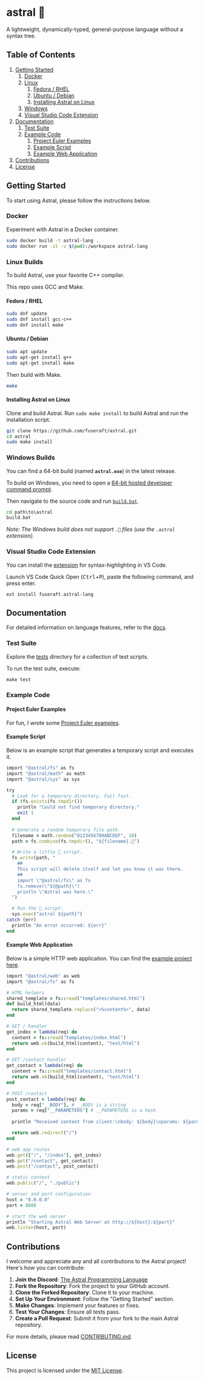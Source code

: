 # astral 🚀

A lightweight, dynamically-typed, general-purpose language without a syntax tree.

## Table of Contents

1. [Getting Started](#getting-started)
   1. [Docker](#docker)
   2. [Linux](#linux-builds)
      1. [Fedora / RHEL](#fedora--rhel)
      2. [Ubuntu / Debian](#ubuntu--debian)
      3. [Installing Astral on Linux](#installing-astral-on-linux)
   3. [Windows](#windows-builds)
   4. [Visual Studio Code Extension](#visual-studio-code-extension)
2. [Documentation](#documentation)
   1. [Test Suite](#test-suite)
   2. [Example Code](#example-code)
      1. [Project Euler Examples](#project-euler-examples)
      2. [Example Script](#example-script)
      3. [Example Web Application](#example-web-application)
3. [Contributions](#contributions)
4. [License](#license)

## Getting Started

To start using Astral, please follow the instructions below. 

### Docker

Experiment with Astral in a Docker container.

```bash
sudo docker build -t astral-lang .
sudo docker run -it -v $(pwd):/workspace astral-lang
```

### Linux Builds

To build Astral, use your favorite C++ compiler.

This repo uses GCC and Make.

#### Fedora / RHEL

```bash
sudo dnf update
sudo dnf install gcc-c++
sudo dnf install make
```

#### Ubuntu / Debian

```bash
sudo apt update
sudo apt-get install g++
sudo apt-get install make
```

Then build with Make.

```bash
make
```

#### Installing Astral on Linux

Clone and build Astral.  Run `sudo make install` to build Astral and run the installation script.

```bash
git clone https://github.com/fuseraft/astral.git
cd astral
sudo make install
```

### Windows Builds

You can find a 64-bit build (named **`astral.exe`**) in the latest release.

To build on Windows, you need to open a [64-bit hosted developer command prompt](https://learn.microsoft.com/en-us/cpp/build/how-to-enable-a-64-bit-visual-cpp-toolset-on-the-command-line?view=msvc-170).

Then navigate to the source code and run [`build.bat`](build.bat).

```cmd
cd path\to\astral
build.bat
```

*Note: The Windows build does not support `.🚀` files (use the `.astral` extension).*

### Visual Studio Code Extension

You can install the [extension](https://marketplace.visualstudio.com/items?itemName=fuseraft.astral-lang) for syntax-highlighting in VS Code.

Launch VS Code Quick Open (<kbd>Ctrl</kbd>+<kbd>P</kbd>), paste the following command, and press enter.
```
ext install fuseraft.astral-lang
```

## Documentation

For detailed information on language features, refer to the [docs](docs/README.md).

### Test Suite

Explore the [tests](tests/) directory for a collection of test scripts. 

To run the test suite, execute:

```shell
make test
```

### Example Code

#### Project Euler Examples

For fun, I wrote some [Project Euler examples](examples/project_euler/).

#### Example Script
Below is an example script that generates a temporary script and executes it.

```ruby
import "@astral/fs" as fs
import "@astral/math" as math
import "@astral/sys" as sys

try
  # Look for a temporary directory. Fail fast.
  if !fs.exists(fs.tmpdir())
    println "Could not find temporary directory."
    exit 1
  end
  
  # Generate a random temporary file path.
  filename = math.random("0123456789ABCDEF", 10)
  path = fs.combine(fs.tmpdir(), "${filename}.🚀")

  # Write a little 🚀 script.
  fs.write(path, "
    ##
    This script will delete itself and let you know it was there.
    ##
    import \"@astral/fs\" as fs
    fs.remove(\"${@path}\")
    println \"Astral was here.\"
  ")

  # Run the 🚀 script.
  sys.exec("astral ${path}")
catch (err)
  println "An error occurred: ${err}"
end
```

#### Example Web Application

Below is a simple HTTP web application. You can find the [example project here](examples/webapp/app.🚀).

```ruby
import "@astral/web" as web
import "@astral/fs" as fs

# HTML helpers
shared_template = fs::read("templates/shared.html")
def build_html(data) 
  return shared_template.replace("<%content%>", data)
end

# GET / handler
get_index = lambda(req) do
  content = fs::read("templates/index.html")
  return web.ok(build_html(content), "text/html")
end

# GET /contact handler
get_contact = lambda(req) do
  content = fs::read("templates/contact.html")
  return web.ok(build_html(content), "text/html")
end

# POST /contact
post_contact = lambda(req) do
  body = req["__BODY"], # __BODY is a string
  params = req["__PARAMETERS"] # __PARAMETERS is a hash
  
  println "Received content from client:\nbody: ${body}\nparams: ${params}"

  return web.redirect("/")
end

# web app routes
web.get(["/", "/index"], get_index)
web.get("/contact", get_contact)
web.post("/contact", post_contact)

# static content
web.public("/", "./public")

# server and port configuration
host = "0.0.0.0"
port = 8080

# start the web server
println "Starting Astral Web Server at http://${host}:${port}"
web.listen(host, port)
```

## Contributions

I welcome and appreciate any and all contributions to the Astral project! Here's how you can contribute:

1. **Join the Discord**: [The Astral Programming Language](https://discord.com/channels/1221516965743431841/1221553678104920195)
2. **Fork the Repository**: Fork the project to your GitHub account.
3. **Clone the Forked Repository**: Clone it to your machine.
4. **Set Up Your Environment**: Follow the "Getting Started" section.
5. **Make Changes**: Implement your features or fixes.
6. **Test Your Changes**: Ensure all tests pass.
7. **Create a Pull Request**: Submit it from your fork to the main Astral repository.

For more details, please read [CONTRIBUTING.md](CONTRIBUTING.md).

## License

This project is licensed under the [MIT License](LICENSE).

